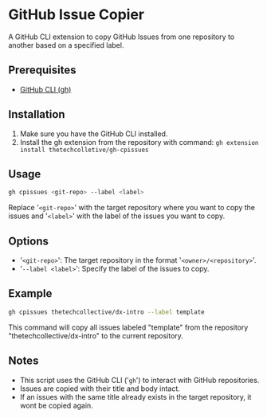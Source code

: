 # GitHub Issue Copier
A GitHub CLI extension to copy GitHub Issues from one repository to another based on a specified label.

## Prerequisites 

- [GitHub CLI (gh)](https://cli.github.com/)

## Installation 

1. Make sure you have the GitHub CLI installed. 
2. Install the gh extension from the repository with command: `gh extension install thetechcolletive/gh-cpissues`

## Usage

```bash
gh cpissues <git-repo> --label <label>
```

Replace '`<git-repo>`' with the target repository where you want to copy the issues and '`<label>`' with the label of the issues you want to copy.

## Options 
- '`<git-repo>`': The target repository in the format '`<owner>/<repository>`'.
- '`--label <label>`': Specify the label of the issues to copy. 

## Example 

```bash
gh cpissues thetechcollective/dx-intro --label template 
```

This command will copy all issues labeled "template" from the repository "thetechcollective/dx-intro" to the current repository.

## Notes
- This script uses the GitHub CLI ('`gh`') to interact with GitHub repositories.
- Issues are copied with their title and body intact.
- If an issues with the same title already exists in the target repository, it wont be copied again.  
